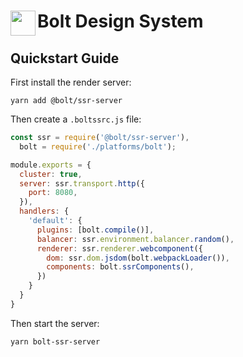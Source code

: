 <h1>
  <img align="left" width="40" src="https://raw.githubusercontent.com/bolt-design-system/bolt/master/docs-site/src/assets/images/bolt-logo.png">
  Bolt Design System
</h1>

## Quickstart Guide

First install the render server:

```
yarn add @bolt/ssr-server
```

Then create a `.boltssrc.js` file:

```js
const ssr = require('@bolt/ssr-server'),
  bolt = require('./platforms/bolt');

module.exports = {
  cluster: true,
  server: ssr.transport.http({
    port: 8080,
  }),
  handlers: {
    'default': {
      plugins: [bolt.compile()],
      balancer: ssr.environment.balancer.random(),
      renderer: ssr.renderer.webcomponent({
        dom: ssr.dom.jsdom(bolt.webpackLoader()),
        components: bolt.ssrComponents(),
      })
    }
  }
}
```

Then start the server:

```
yarn bolt-ssr-server
```
